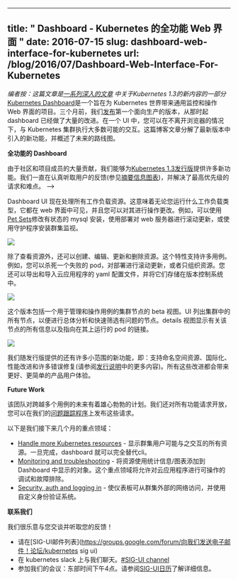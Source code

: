 <!--
---
title: " Dashboard - Full Featured Web Interface for Kubernetes "
date: 2016-07-15
slug: dashboard-web-interface-for-kubernetes
url: /blog/2016/07/Dashboard-Web-Interface-For-Kubernetes
---
-->

---
title: " Dashboard - Kubernetes 的全功能 Web 界面 "
date: 2016-07-15
slug: dashboard-web-interface-for-kubernetes
url: /blog/2016/07/Dashboard-Web-Interface-For-Kubernetes
---

<!--
_Editor’s note: this post is part of a [series of in-depth articles](https://kubernetes.io/blog/2016/07/five-days-of-kubernetes-1.3) on what's new in Kubernetes 1.3_  

[Kubernetes Dashboard](http://github.com/kubernetes/dashboard) is a project that aims to bring a general purpose monitoring and operational web interface to the Kubernetes world.&nbsp;Three months ago we [released](https://kubernetes.io/blog/2016/04/building-awesome-user-interfaces-for-kubernetes) the first production ready version, and since then the dashboard has made massive improvements. In a single UI, you’re able to perform majority of possible interactions with your Kubernetes clusters without ever leaving your browser. This blog post breaks down new features introduced in the latest release and outlines the roadmap for the future.&nbsp;  
-->

_编者按：这篇文章是[一系列深入的文章](https://kubernetes.io/blog/2016/07/five-days-of-kubernetes-1.3) 中关于Kubernetes 1.3的新内容的一部分_
[Kubernetes Dashboard](http://github.com/kubernetes/dashboard)是一个旨在为 Kubernetes 世界带来通用监控和操作 Web 界面的项目。三个月前，我们[发布](https://kubernetes.io/blog/2016/04/building-awesome-user-interfaces-for-kubernetes)第一个面向生产的版本，从那时起 dashboard 已经做了大量的改进。在一个 UI 中，您可以在不离开浏览器的情况下，与 Kubernetes 集群执行大多数可能的交互。这篇博客文章分解了最新版本中引入的新功能，并概述了未来的路线图。

<!--
**Full-Featured Dashboard**  

Thanks to a large number of contributions from the community and project members, we were able to deliver many new features for [Kubernetes 1.3 release](https://kubernetes.io/blog/2016/07/kubernetes-1.3-bridging-cloud-native-and-enterprise-workloads). We have been carefully listening to all the great feedback we have received from our users (see the [summary infographics](http://static.lwy.io/img/kubernetes_dashboard_infographic.png)) and addressed the highest priority requests and pain points.  
-->

**全功能的 Dashboard** 

由于社区和项目成员的大量贡献，我们能够为[Kubernetes 1.3发行版](https://kubernetes.io/blog/2016/07/kubernetes-1.3-bridging-cloud-native-and-enterprise-workloads)提供许多新功能。我们一直在认真听取用户的反馈(参见[摘要信息图表](http://static.lwy.io/img/kubernetes_dashboard_infographic.png))，并解决了最高优先级的请求和难点。
-->

<!--
The Dashboard UI now handles all workload resources. This means that no matter what workload type you run, it is visible in the web interface and you can do operational changes on it. For example, you can modify your stateful MySQL installation with [Pet Sets](/docs/user-guide/petset/), do a rolling update of your web server with Deployments or install cluster monitoring with DaemonSets.&nbsp;  



 [![](https://lh3.googleusercontent.com/p9bMGxPx4jE6_Z2KB-MktmyuAxyFst-bEk29M_Bn0Bj5ul7uzinH6u5WjHsMmqhGvBwlABZt06dwQ5qkBZiLq_EM1oddCmpwChvXDNXZypaS5l8uzkKuZj3PBUmzTQT4dgDxSXgz) ](https://lh3.googleusercontent.com/p9bMGxPx4jE6_Z2KB-MktmyuAxyFst-bEk29M_Bn0Bj5ul7uzinH6u5WjHsMmqhGvBwlABZt06dwQ5qkBZiLq_EM1oddCmpwChvXDNXZypaS5l8uzkKuZj3PBUmzTQT4dgDxSXgz)
-->

Dashboard UI 现在处理所有工作负载资源。这意味着无论您运行什么工作负载类型，它都在 web 界面中可见，并且您可以对其进行操作更改。例如，可以使用[Pet Sets](/docs/user-guide/petset/)修改有状态的 mysql 安装，使用部署对 web 服务器进行滚动更新，或使用守护程序安装群集监视。



 [![](https://lh3.googleusercontent.com/p9bMGxPx4jE6_Z2KB-MktmyuAxyFst-bEk29M_Bn0Bj5ul7uzinH6u5WjHsMmqhGvBwlABZt06dwQ5qkBZiLq_EM1oddCmpwChvXDNXZypaS5l8uzkKuZj3PBUmzTQT4dgDxSXgz) ](https://lh3.googleusercontent.com/p9bMGxPx4jE6_Z2KB-MktmyuAxyFst-bEk29M_Bn0Bj5ul7uzinH6u5WjHsMmqhGvBwlABZt06dwQ5qkBZiLq_EM1oddCmpwChvXDNXZypaS5l8uzkKuZj3PBUmzTQT4dgDxSXgz)

<!--
In addition to viewing resources, you can create, edit, update, and delete them. This feature enables many use cases. For example, you can kill a failed Pod, do a rolling update on a Deployment, or just organize your resources. You can also export and import YAML configuration files of your cloud apps and store them in a version control system.



 ![](https://lh6.googleusercontent.com/zz-qjNcGgvWXrK1LIipUdIdPyeWJ1EyPVJxRnSvI6pMcLBkxDxpQt-ObsIiZsS_X0RjVBWtXYO5TCvhsymb__CGXFzKuPUnUrB4HKnAMsxtYdWLwMmHEb8c9P9Chzlo5ePHRKf5O)
-->

除了查看资源外，还可以创建、编辑、更新和删除资源。这个特性支持许多用例。例如，您可以杀死一个失败的 pod，对部署进行滚动更新，或者只组织资源。您还可以导出和导入云应用程序的 yaml 配置文件，并将它们存储在版本控制系统中。



 ![](https://lh6.googleusercontent.com/zz-qjNcGgvWXrK1LIipUdIdPyeWJ1EyPVJxRnSvI6pMcLBkxDxpQt-ObsIiZsS_X0RjVBWtXYO5TCvhsymb__CGXFzKuPUnUrB4HKnAMsxtYdWLwMmHEb8c9P9Chzlo5ePHRKf5O)

<!--
The release includes a beta view of cluster nodes for administration and operational use cases. The UI lists all nodes in the cluster to allow for overview analysis and quick screening for problematic nodes. The details view shows all information about the node and links to pods running on it.



 ![](https://lh6.googleusercontent.com/3CSTUy-8Tz-yAL9tCqxNUqMcWJYKK0dwk7kidE9zy-L-sXFiD4A4Y2LKEqbJKgI6Fl6xbzYxsziI8dULVXPJbu6eU0ci7hNtqi3tTuhdbVD6CG3EXw151fvt2MQuqumHRbab6g-_)
-->

这个版本包括一个用于管理和操作用例的集群节点的 beta 视图。UI 列出集群中的所有节点，以便进行总体分析和快速筛选有问题的节点。details 视图显示有关该节点的所有信息以及指向在其上运行的 pod 的链接。



 ![](https://lh6.googleusercontent.com/3CSTUy-8Tz-yAL9tCqxNUqMcWJYKK0dwk7kidE9zy-L-sXFiD4A4Y2LKEqbJKgI6Fl6xbzYxsziI8dULVXPJbu6eU0ci7hNtqi3tTuhdbVD6CG3EXw151fvt2MQuqumHRbab6g-_)

<!--
There are also many smaller scope new features that the we shipped with the release, namely: support for namespaced resources, internationalization, performance improvements, and many bug fixes (find out more in the [release notes](https://github.com/kubernetes/dashboard/releases/tag/v1.1.0)). All these improvements result in a better and simpler user experience of the product.
-->

我们随发行版提供的还有许多小范围的新功能，即：支持命名空间资源、国际化、性能改进和许多错误修复(请参阅[发行说明](https://github.com/kubernetes/dashboard/releases/tag/v1.1.0)中的更多内容)。所有这些改进都会带来更好、更简单的产品用户体验。

<!--
**Future Work**



The team has ambitious plans for the future spanning across multiple use cases. We are also open to all feature requests, which you can post on our [issue tracker](https://github.com/kubernetes/dashboard/issues).
-->

**Future Work**



该团队对跨越多个用例的未来有着雄心勃勃的计划。我们还对所有功能请求开放，您可以在我们的[问题跟踪程序](https://github.com/kubernetes/dashboard/issues)上发布这些请求。

<!--
Here is a list of our focus areas for the following months:

- [Handle more Kubernetes resources](https://github.com/kubernetes/dashboard/issues/961) - To show all resources that a cluster user may potentially interact with. Once done, Dashboard can act as a complete replacement for CLI.&nbsp;
- [Monitoring and troubleshooting](https://github.com/kubernetes/dashboard/issues/962) - To add resource usage statistics/graphs to the objects shown in Dashboard. This focus area will allow for actionable debugging and troubleshooting of cloud applications.
- [Security, auth and logging in](https://github.com/kubernetes/dashboard/issues/964) - Make Dashboard accessible from networks external to a Cluster and work with custom authentication systems.
-->

以下是我们接下来几个月的重点领域：

- [Handle more Kubernetes resources](https://github.com/kubernetes/dashboard/issues/961) - 显示群集用户可能与之交互的所有资源。一旦完成，dashboard 就可以完全替代cli。
- [Monitoring and troubleshooting](https://github.com/kubernetes/dashboard/issues/962) - 将资源使用统计信息/图表添加到 Dashboard 中显示的对象。这个重点领域将允许对云应用程序进行可操作的调试和故障排除。
- [Security, auth and logging in](https://github.com/kubernetes/dashboard/issues/964) - 使仪表板可从群集外部的网络访问，并使用自定义身份验证系统。

<!--
**Connect With Us**



We would love to talk with you and hear your feedback!

- Email us at the [SIG-UI mailing list](https://groups.google.com/forum/#!forum/kubernetes-sig-ui)
- Chat with us on the Kubernetes Slack&nbsp;[#SIG-UI channel](https://kubernetes.slack.com/messages/sig-ui/)
- Join our meetings: 4PM CEST. See the [SIG-UI calendar](https://calendar.google.com/calendar/embed?src=google.com_52lm43hc2kur57dgkibltqc6kc%40group.calendar.google.com&ctz=Europe/Warsaw) for details.





_-- Piotr Bryk, Software Engineer, Google_
-->

**联系我们**



我们很乐意与您交谈并听取您的反馈！

- 请在[SIG-UI邮件列表](https://groups.google.com/forum/向我们发送电子邮件！论坛/kubernetes sig ui)
- 在 kubernetes slack 上与我们聊天。[#SIG-UI channel](https://kubernetes.slack.com/messages/sig-ui/)
- 参加我们的会议：东部时间下午4点。请参阅[SIG-UI日历](https://calendar.google.com/calendar/embed?src=google.com_52lm43hc2kur57dgkibltqc6kc%40group.calendar.google.com&ctz=Europe/Warsaw)了解详细信息。